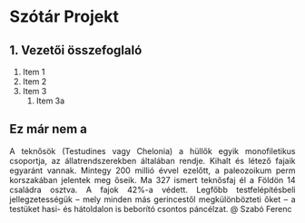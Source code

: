 # Szótár Projekt

## 1. Vezetői összefoglaló
1. Item 1
1. Item 2
1. Item 3
   1. Item 3a
## Ez már nem a 
<div style="text-align :justify">
   A teknősök (Testudines vagy Chelonia) a hüllők egyik monofiletikus csoportja, az állatrendszerekben általában rendje. Kihalt és létező fajaik egyaránt vannak. Mintegy 200 millió évvel ezelőtt, a paleozoikum perm korszakában jelentek meg őseik. Ma 327 ismert teknősfaj él a Földön 14 családra osztva. A fajok 42%-a védett. Legfőbb testfelépítésbeli jellegzetességük – mely minden más gerincestől megkülönbözteti őket – a testüket hasi- és hátoldalon is beborító csontos páncélzat.
  @ Szabó Ferenc
</div>
